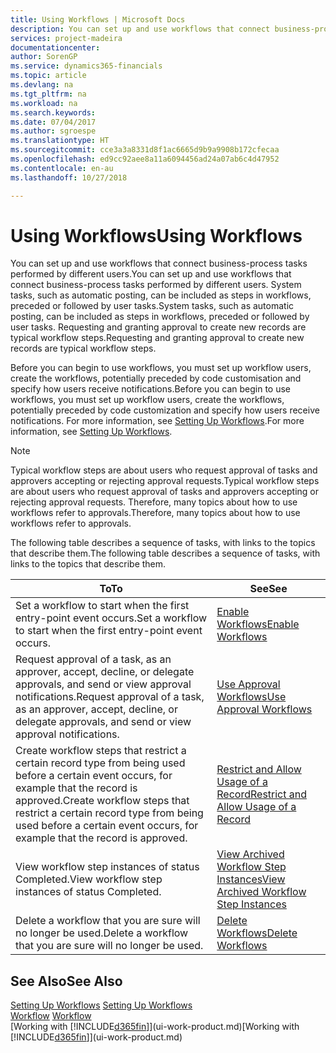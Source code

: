 ```yaml
---
title: Using Workflows | Microsoft Docs
description: You can set up and use workflows that connect business-process tasks performed by different users. System tasks, such as automatic posting, can be included as steps in workflows, preceded or followed by user tasks. Requesting and granting approval to create new records are typical workflow steps.
services: project-madeira
documentationcenter: 
author: SorenGP
ms.service: dynamics365-financials
ms.topic: article
ms.devlang: na
ms.tgt_pltfrm: na
ms.workload: na
ms.search.keywords: 
ms.date: 07/04/2017
ms.author: sgroespe
ms.translationtype: HT
ms.sourcegitcommit: cce3a3a8331d8f1ac6665d9b9a9908b172cfecaa
ms.openlocfilehash: ed9cc92aee8a11a6094456ad24a07ab6c4d47952
ms.contentlocale: en-au
ms.lasthandoff: 10/27/2018

---
```

# <a name="using-workflows"></a><span data-ttu-id="46fc0-105">Using Workflows</span><span class="sxs-lookup"><span data-stu-id="46fc0-105">Using Workflows</span></span>
<span data-ttu-id="46fc0-106">You can set up and use workflows that connect business-process tasks performed by different users.</span><span class="sxs-lookup"><span data-stu-id="46fc0-106">You can set up and use workflows that connect business-process tasks performed by different users.</span></span> <span data-ttu-id="46fc0-107">System tasks, such as automatic posting, can be included as steps in workflows, preceded or followed by user tasks.</span><span class="sxs-lookup"><span data-stu-id="46fc0-107">System tasks, such as automatic posting, can be included as steps in workflows, preceded or followed by user tasks.</span></span> <span data-ttu-id="46fc0-108">Requesting and granting approval to create new records are typical workflow steps.</span><span class="sxs-lookup"><span data-stu-id="46fc0-108">Requesting and granting approval to create new records are typical workflow steps.</span></span>  

 <span data-ttu-id="46fc0-109">Before you can begin to use workflows, you must set up workflow users, create the workflows, potentially preceded by code customisation and specify how users receive notifications.</span><span class="sxs-lookup"><span data-stu-id="46fc0-109">Before you can begin to use workflows, you must set up workflow users, create the workflows, potentially preceded by code customization and specify how users receive notifications.</span></span> <span data-ttu-id="46fc0-110">For more information, see [Setting Up Workflows](across-set-up-workflows.md).</span><span class="sxs-lookup"><span data-stu-id="46fc0-110">For more information, see [Setting Up Workflows](across-set-up-workflows.md).</span></span>  

> [!NOTE]  
>  <span data-ttu-id="46fc0-111">Typical workflow steps are about users who request approval of tasks and approvers accepting or rejecting approval requests.</span><span class="sxs-lookup"><span data-stu-id="46fc0-111">Typical workflow steps are about users who request approval of tasks and approvers accepting or rejecting approval requests.</span></span> <span data-ttu-id="46fc0-112">Therefore, many topics about how to use workflows refer to approvals.</span><span class="sxs-lookup"><span data-stu-id="46fc0-112">Therefore, many topics about how to use workflows refer to approvals.</span></span>  

 <span data-ttu-id="46fc0-113">The following table describes a sequence of tasks, with links to the topics that describe them.</span><span class="sxs-lookup"><span data-stu-id="46fc0-113">The following table describes a sequence of tasks, with links to the topics that describe them.</span></span>  

|<span data-ttu-id="46fc0-114">**To**</span><span class="sxs-lookup"><span data-stu-id="46fc0-114">**To**</span></span>|<span data-ttu-id="46fc0-115">**See**</span><span class="sxs-lookup"><span data-stu-id="46fc0-115">**See**</span></span>|  
|------------|-------------|  
|<span data-ttu-id="46fc0-116">Set a workflow to start when the first entry-point event occurs.</span><span class="sxs-lookup"><span data-stu-id="46fc0-116">Set a workflow to start when the first entry-point event occurs.</span></span>|[<span data-ttu-id="46fc0-117">Enable Workflows</span><span class="sxs-lookup"><span data-stu-id="46fc0-117">Enable Workflows</span></span>](across-how-to-enable-workflows.md)|  
|<span data-ttu-id="46fc0-118">Request approval of a task, as an approver, accept, decline, or delegate approvals, and send or view approval notifications.</span><span class="sxs-lookup"><span data-stu-id="46fc0-118">Request approval of a task, as an approver, accept, decline, or delegate approvals, and send or view approval notifications.</span></span>|[<span data-ttu-id="46fc0-119">Use Approval Workflows</span><span class="sxs-lookup"><span data-stu-id="46fc0-119">Use Approval Workflows</span></span>](across-how-use-approval-workflows.md)|  
|<span data-ttu-id="46fc0-120">Create workflow steps that restrict a certain record type from being used before a certain event occurs, for example that the record is approved.</span><span class="sxs-lookup"><span data-stu-id="46fc0-120">Create workflow steps that restrict a certain record type from being used before a certain event occurs, for example that the record is approved.</span></span>|[<span data-ttu-id="46fc0-121">Restrict and Allow Usage of a Record</span><span class="sxs-lookup"><span data-stu-id="46fc0-121">Restrict and Allow Usage of a Record</span></span>](across-how-to-restrict-and-allow-usage-of-a-record.md)|  
|<span data-ttu-id="46fc0-122">View workflow step instances of status Completed.</span><span class="sxs-lookup"><span data-stu-id="46fc0-122">View workflow step instances of status Completed.</span></span>|[<span data-ttu-id="46fc0-123">View Archived Workflow Step Instances</span><span class="sxs-lookup"><span data-stu-id="46fc0-123">View Archived Workflow Step Instances</span></span>](across-how-to-view-archived-workflow-step-instances.md)|  
|<span data-ttu-id="46fc0-124">Delete a workflow that you are sure will no longer be used.</span><span class="sxs-lookup"><span data-stu-id="46fc0-124">Delete a workflow that you are sure will no longer be used.</span></span>|[<span data-ttu-id="46fc0-125">Delete Workflows</span><span class="sxs-lookup"><span data-stu-id="46fc0-125">Delete Workflows</span></span>](across-how-to-delete-workflows.md)|  

## <a name="see-also"></a><span data-ttu-id="46fc0-126">See Also</span><span class="sxs-lookup"><span data-stu-id="46fc0-126">See Also</span></span>  
<span data-ttu-id="46fc0-127">[Setting Up Workflows](across-set-up-workflows.md) </span><span class="sxs-lookup"><span data-stu-id="46fc0-127">[Setting Up Workflows](across-set-up-workflows.md) </span></span>  
<span data-ttu-id="46fc0-128">[Workflow](across-workflow.md) </span><span class="sxs-lookup"><span data-stu-id="46fc0-128">[Workflow](across-workflow.md) </span></span>  
<span data-ttu-id="46fc0-129">[Working with [!INCLUDE[d365fin](includes/d365fin_md.md)]](ui-work-product.md)</span><span class="sxs-lookup"><span data-stu-id="46fc0-129">[Working with [!INCLUDE[d365fin](includes/d365fin_md.md)]](ui-work-product.md)</span></span>

